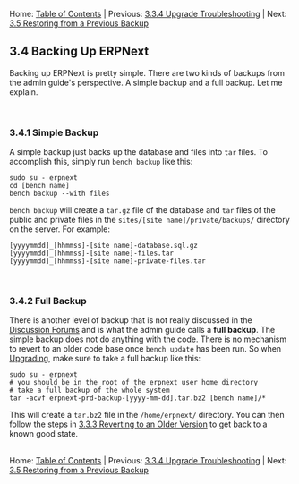 Home: [Table of Contents](../ "Table of Contents") | Previous: [3.3.4 Upgrade Troubleshooting](upgrade-trouble "Upgrade Troubleshooting") | Next: [3.5 Restoring from a Previous Backup](restore "Restoring from a Previous Backup")

## 3.4 Backing Up ERPNext

Backing up ERPNext is pretty simple. There are two kinds of backups from the admin guide's perspective. A simple backup and a full backup. Let me explain.

<a name="Simple">&nbsp;</a>
### 3.4.1 Simple Backup

A simple backup just backs up the database and files into `tar` files.  To accomplish this, simply run `bench backup` like this:

    sudo su - erpnext
    cd [bench name]
    bench backup --with files

`bench backup` will create a `tar.gz` file of the database and `tar` files of the public and private files in the `sites/[site name]/private/backups/` directory on the server. For example:

    [yyyymmdd]_[hhmmss]-[site name]-database.sql.gz
    [yyyymmdd]_[hhmmss]-[site name]-files.tar
    [yyyymmdd]_[hhmmss]-[site name]-private-files.tar

<a name="Full">&nbsp;</a>
### 3.4.2 Full Backup

There is another level of backup that is not really discussed in the [Discussion Forums](https://discuss.erpnext.com/ "ERPNext Discussion Forums") and is what the admin guide calls a **full backup**. The simple backup does not do anything with the code. There is no mechanism to revert to an older code base once `bench update` has been run. So when [Upgrading](upgrade "Upgrading ERPNext"), make sure to take a full backup like this:

    sudo su - erpnext
    # you should be in the root of the erpnext user home directory
    # take a full backup of the whole system
    tar -acvf erpnext-prd-backup-[yyyy-mm-dd].tar.bz2 [bench name]/*

This will create a `tar.bz2` file in the `/home/erpnext/` directory. You can then follow the steps in [3.3.3 Reverting to an Older Version](revert "Reverting to an Older Version") to get back to a known good state.<br /><br />

Home: [Table of Contents](../ "Table of Contents") | Previous: [3.3.4 Upgrade Troubleshooting](upgrade-trouble "Upgrade Troubleshooting") | Next: [3.5 Restoring from a Previous Backup](restore "Restoring from a Previous Backup")
